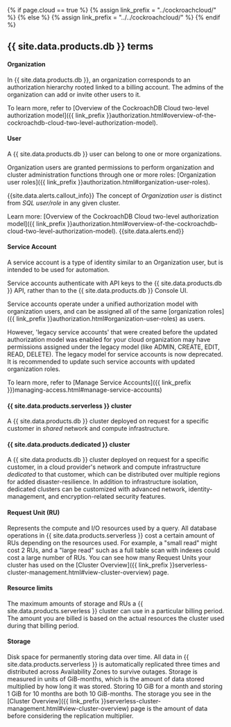 {% if page.cloud == true %}
  {% assign link_prefix = "../cockroachcloud/" %}
{% else %}
  {% assign link_prefix = "../../cockroachcloud/" %}
{% endif %}

## {{ site.data.products.db }} terms

#### Organization

In {{ site.data.products.db }}, an organization corresponds to an authorization hierarchy rooted linked to a billing account. The admins of the organization can add or invite other users to it.

To learn more, refer to [Overview of the CockroachDB Cloud two-level authorization model]({{ link_prefix }}authorization.html#overview-of-the-cockroachdb-cloud-two-level-authorization-model).

#### User

A {{ site.data.products.db }} user can belong to one or more organizations.

Organization users are granted permissions to perform organization and cluster administration functions through one or more roles: [Organization user roles]({{ link_prefix }}authorization.html#organization-user-roles).

{{site.data.alerts.callout_info}}
The concept of *Organization user* is distinct from *SQL user/role* in any given cluster.

Learn more: [Overview of the CockroachDB Cloud two-level authorization model]({{ link_prefix }}authorization.html#overview-of-the-cockroachdb-cloud-two-level-authorization-model).
{{site.data.alerts.end}}

#### Service Account

A service account is a type of identity similar to an Organization user, but is intended to be used for automation.

Service accounts authenticate with API keys to the {{ site.data.products.db }} API, rather than to the {{ site.data.products.db }} Console UI.

Service accounts operate under a unified authorization model with organization users, and can be assigned all of the same [organization roles]({{ link_prefix }}authorization.html#organization-user-roles) as users.

However, 'legacy service accounts' that were created before the updated authorization model was enabled for your cloud organization may have permissions assigned under the legacy model (like ADMIN, CREATE, EDIT, READ, DELETE). The legacy model for service accounts is now deprecated. It is recommended to update such service accounts with updated organization roles.

To learn more, refer to [Manage Service Accounts]({{ link_prefix }})managing-access.html#manage-service-accounts)

#### {{ site.data.products.serverless }} cluster

A {{ site.data.products.db }} cluster deployed on request for a specific customer in *shared* network and compute infrastructure.

#### {{ site.data.products.dedicated }} cluster

A {{ site.data.products.db }} cluster deployed on request for a specific customer, in a cloud provider's network and compute infrastructure *dedicated* to that customer, which can be distributed over multiple regions for added disaster-resilience. In addition to infrastructure isolation, dedicated clusters can be customized with advanced network, identity-management, and encryption-related security features.

#### Request Unit (RU)

Represents the compute and I/O resources used by a query. All database operations in {{ site.data.products.serverless }} cost a certain amount of RUs depending on the resources used. For example, a "small read" might cost 2 RUs, and a "large read" such as a full table scan with indexes could cost a large number of RUs. You can see how many Request Units your cluster has used on the [Cluster Overview]({{ link_prefix }}serverless-cluster-management.html#view-cluster-overview) page.

#### Resource limits

The maximum amounts of storage and RUs a {{ site.data.products.serverless }} cluster can use in a particular billing period. The amount you are billed is based on the actual resources the cluster used during that billing period.

#### Storage

Disk space for permanently storing data over time. All data in {{ site.data.products.serverless }} is automatically replicated three times and distributed across Availability Zones to survive outages. Storage is measured in units of GiB-months, which is the amount of data stored multiplied by how long it was stored. Storing 10 GiB for a month and storing 1 GiB for 10 months are both 10 GiB-months. The storage you see in the [Cluster Overview]({{ link_prefix }}serverless-cluster-management.html#view-cluster-overview) page is the amount of data before considering the replication multiplier.
